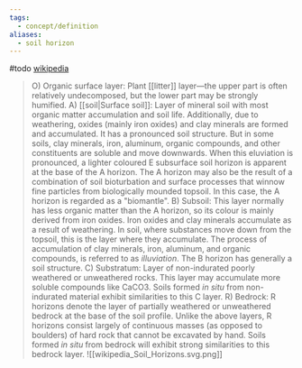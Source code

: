 ```yaml
---
tags:
  - concept/definition
aliases:
  - soil horizon
---
```

#todo 
[wikipedia](https://en.wikipedia.org/wiki/Soil_horizon)
> O) Organic surface layer: Plant [[litter]] layer—the upper part is often relatively undecomposed, but the lower part may be strongly humified.
> A) [[soil|Surface soil]]: Layer of mineral soil with most organic matter accumulation and soil life. Additionally, due to weathering, oxides (mainly iron oxides) and clay minerals are formed and accumulated. It has a pronounced soil structure. But in some soils, clay minerals, iron, aluminum, organic compounds, and other constituents are soluble and move downwards. When this eluviation is pronounced, a lighter coloured E subsurface soil horizon is apparent at the base of the A horizon. The A horizon may also be the result of a combination of soil bioturbation and surface processes that winnow fine particles from biologically mounded topsoil. In this case, the A horizon is regarded as a "biomantle".
> B) Subsoil: This layer normally has less organic matter than the A horizon, so its colour is mainly derived from iron oxides. Iron oxides and clay minerals accumulate as a result of weathering. In soil, where substances move down from the topsoil, this is the layer where they accumulate. The process of accumulation of clay minerals, iron, aluminum, and organic compounds, is referred to as _illuviation_. The B horizon has generally a soil structure.
> C) Substratum: Layer of non-indurated poorly weathered or unweathered rocks. This layer may accumulate more soluble compounds like CaCO3. Soils formed _in situ_ from non-indurated material exhibit similarities to this C layer.
> R) Bedrock: R horizons denote the layer of partially weathered or unweathered bedrock at the base of the soil profile. Unlike the above layers, R horizons consist largely of continuous masses (as opposed to boulders) of hard rock that cannot be excavated by hand. Soils formed _in situ_ from bedrock will exhibit strong similarities to this bedrock layer.
![[wikipedia_Soil_Horizons.svg.png]]